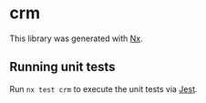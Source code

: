 # crm

This library was generated with [Nx](https://nx.dev).

## Running unit tests

Run `nx test crm` to execute the unit tests via [Jest](https://jestjs.io).
